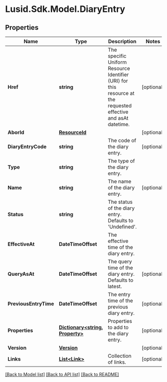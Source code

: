 # Lusid.Sdk.Model.DiaryEntry

## Properties

Name | Type | Description | Notes
------------ | ------------- | ------------- | -------------
**Href** | **string** | The specific Uniform Resource Identifier (URI) for this resource at the requested effective and asAt datetime. | [optional] 
**AborId** | [**ResourceId**](ResourceId.md) |  | [optional] 
**DiaryEntryCode** | **string** | The code of the diary entry. | [optional] 
**Type** | **string** | The type of the diary entry. | 
**Name** | **string** | The name of the diary entry. | [optional] 
**Status** | **string** | The status of the diary entry. Defaults to &#39;Undefined&#39;. | 
**EffectiveAt** | **DateTimeOffset** | The effective time of the diary entry. | 
**QueryAsAt** | **DateTimeOffset** | The query time of the diary entry. Defaults to latest. | [optional] 
**PreviousEntryTime** | **DateTimeOffset** | The entry time of the previous diary entry. | [optional] 
**Properties** | [**Dictionary&lt;string, Property&gt;**](Property.md) | Properties to add to the diary entry. | [optional] 
**Version** | [**Version**](Version.md) |  | [optional] 
**Links** | [**List&lt;Link&gt;**](Link.md) | Collection of links. | [optional] 

[[Back to Model list]](../README.md#documentation-for-models) [[Back to API list]](../README.md#documentation-for-api-endpoints) [[Back to README]](../README.md)

